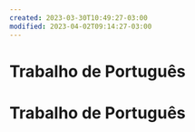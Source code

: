 ```yaml
---
created: 2023-03-30T10:49:27-03:00
modified: 2023-04-02T09:14:27-03:00
---
```


# Trabalho de Português

# Trabalho de Português
